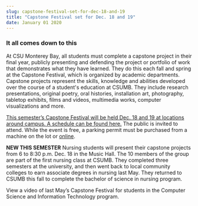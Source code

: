 ```yaml
---
slug: capstone-festival-set-for-dec-18-and-19
title: "Capstone Festival set for Dec. 18 and 19"
date: January 01 2020
---
```


 
<h3>It all comes down to this</h3>
<p>
  At CSU Monterey Bay, all students must complete a capstone project in their
  final year, publicly presenting and defending the project or portfolio of work
  that demonstrates what they have learned. They do this each fall and spring at
  the Capstone Festival, which is organized by academic departments. Capstone
  projects represent the skills, knowledge and abilities developed over the
  course of a student's education at CSUMB. They include research presentations,
  original poetry, oral histories, installation art, photography, tabletop
  exhibits, films and videos, multimedia works, computer visualizations and
  more.
</p>
<p>
  <a href="https://capstonefestival.csumb.edu"
    >This semester’s Capstone Festival will be held Dec. 18 and 19 at locations
    around campus. A schedule can be found here.</a
  >
  The public is invited to attend. While the event is free, a parking permit
  must be purchased from a machine on the lot or
  <a href="https://parking.csumb.edu/buy-permit">online</a>.
</p>
<p>
  <strong>NEW THIS SEMESTER</strong> Nursing students will present their
  capstone projects from 6 to 8:30 p.m. Dec. 18 in the Music Hall. The 10
  members of the group are part of the first nursing class at CSUMB. They
  completed three semesters at the university, and then went back to local
  community colleges to earn associate degrees in nursing last May. They
  returned to CSUMB this fall to complete the bachelor of science in nursing
  program.
</p>
<p>
  View a video of last May’s Capstone Festival for students in the Computer
  Science and Information Technology program.
</p>
<p></p>
 
